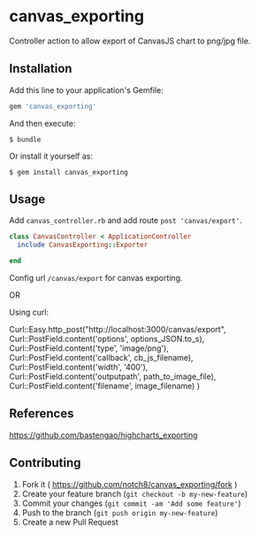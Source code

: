 # canvas_exporting

<!-- [![Build Status](https://travis-ci.org/bastengao/highcharts_exporting.svg?branch=master)](#https://travis-ci.org/bastengao/highcharts_exporting)
[![Code Climate](https://codeclimate.com/github/bastengao/highcharts_exporting/badges/gpa.svg)](https://codeclimate.com/github/bastengao/highcharts_exporting)
[![Test Coverage](https://codeclimate.com/github/bastengao/highcharts_exporting/badges/coverage.svg)](https://codeclimate.com/github/bastengao/highcharts_exporting)
[![Gem Version](https://badge.fury.io/rb/highcharts_exporting.svg)](http://badge.fury.io/rb/highcharts_exporting)
-->

Controller action to allow export of CanvasJS chart to png/jpg file.

## Installation

Add this line to your application's Gemfile:

```ruby
gem 'canvas_exporting'
```

And then execute:

    $ bundle

Or install it yourself as:

    $ gem install canvas_exporting

## Usage

Add `canvas_controller.rb` and add route `post 'canvas/export'`.

```ruby
class CanvasController < ApplicationController
  include CanvasExporting::Exporter

end
```

Config url `/canvas/export` for canvas exporting.

OR

Using curl:

Curl::Easy.http_post("http://localhost:3000/canvas/export",<br>
                          Curl::PostField.content('options', options_JSON.to_s),<br>
                          Curl::PostField.content('type', 'image/png'),<br>
                          Curl::PostField.content('callback', cb_js_filename),<br>
                          Curl::PostField.content('width', '400'),<br>
                          Curl::PostField.content('outputpath', path_to_image_file),<br>
                          Curl::PostField.content('filename', image_filename)
                          )<br>

## References

https://github.com/bastengao/highcharts_exporting


## Contributing

1. Fork it ( https://github.com/notch8/canvas_exporting/fork )
2. Create your feature branch (`git checkout -b my-new-feature`)
3. Commit your changes (`git commit -am 'Add some feature'`)
4. Push to the branch (`git push origin my-new-feature`)
5. Create a new Pull Request
